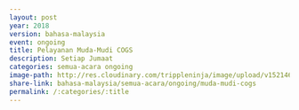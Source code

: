```yaml
---
layout: post
year: 2018
version: bahasa-malaysia
event: ongoing
title: Pelayanan Muda-Mudi COGS
description: Setiap Jumaat
categories: semua-acara ongoing
image-path: http://res.cloudinary.com/trippleninja/image/upload/v1521468833/Sandakan%20Interchurch%20Youth/siy11.jpg
share-link: bahasa-malaysia/semua-acara/ongoing/muda-mudi-cogs
permalink: /:categories/:title
---
```

